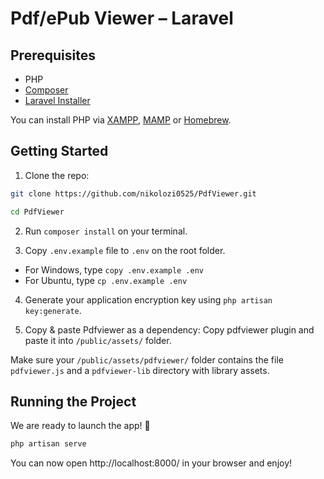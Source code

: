 # Pdf/ePub Viewer – Laravel

## Prerequisites

-   PHP
-   [Composer](https://getcomposer.org/download/)
-   [Laravel Installer](https://laravel.com/docs/8.x#the-laravel-installer)

You can install PHP via [XAMPP](https://www.mamp.info/en/mac/), [MAMP](https://www.apachefriends.org/index.html) or [Homebrew](https://formulae.brew.sh/formula/php).

## Getting Started

1. Clone the repo:

```bash
git clone https://github.com/nikolozi0525/PdfViewer.git

cd PdfViewer
```

2. Run `composer install` on your terminal.

3. Copy `.env.example` file to `.env` on the root folder.

-   For Windows, type `copy .env.example .env`
-   For Ubuntu, type `cp .env.example .env`

4. Generate your application encryption key using `php artisan key:generate`.

5. Copy & paste Pdfviewer as a dependency:
   Copy pdfviewer plugin and paste it into `/public/assets/` folder.

Make sure your `/public/assets/pdfviewer/` folder contains the file `pdfviewer.js` and a `pdfviewer-lib` directory with library assets.

## Running the Project

We are ready to launch the app! 🎉

```bash
php artisan serve
```

You can now open http://localhost:8000/ in your browser and enjoy!
